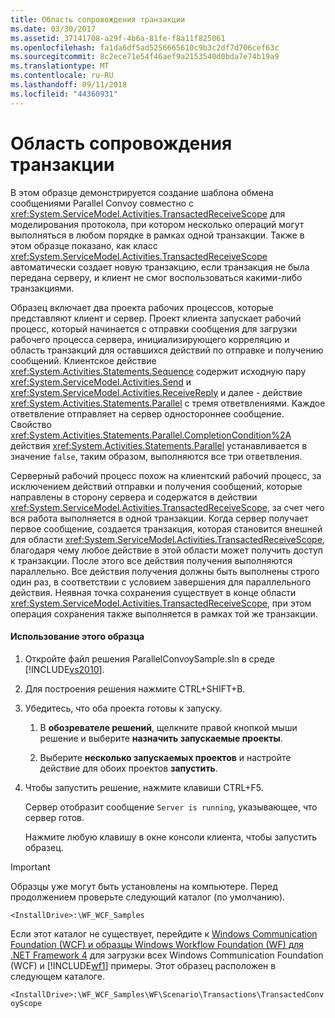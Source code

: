 ```yaml
---
title: Область сопровождения транзакции
ms.date: 03/30/2017
ms.assetid: 37141708-a29f-4b6a-81fe-f8a11f825061
ms.openlocfilehash: fa1da6df5ad5256665610c9b3c2df7d706cef63c
ms.sourcegitcommit: 8c2ece71e54f46aef9a2153540d0bda7e74b19a9
ms.translationtype: MT
ms.contentlocale: ru-RU
ms.lasthandoff: 09/11/2018
ms.locfileid: "44360931"
---
```

# <a name="transaction-convoy-scope"></a>Область сопровождения транзакции
В этом образце демонстрируется создание шаблона обмена сообщениями Parallel Convoy совместно с <xref:System.ServiceModel.Activities.TransactedReceiveScope> для моделирования протокола, при котором несколько операций могут выполняться в любом порядке в рамках одной транзакции. Также в этом образце показано, как класс <xref:System.ServiceModel.Activities.TransactedReceiveScope> автоматически создает новую транзакцию, если транзакция не была передана серверу, и клиент не смог воспользоваться какими-либо транзакциями.  
  
 Образец включает два проекта рабочих процессов, которые представляют клиент и сервер. Проект клиента запускает рабочий процесс, который начинается с отправки сообщения для загрузки рабочего процесса сервера, инициализирующего корреляцию и область транзакций для оставшихся действий по отправке и получению сообщений. Клиентское действие <xref:System.Activities.Statements.Sequence> содержит исходную пару <xref:System.ServiceModel.Activities.Send> и <xref:System.ServiceModel.Activities.ReceiveReply> и далее - действие <xref:System.Activities.Statements.Parallel> с тремя ответвлениями. Каждое ответвление отправляет на сервер одностороннее сообщение. Свойство <xref:System.Activities.Statements.Parallel.CompletionCondition%2A> действия <xref:System.Activities.Statements.Parallel> устанавливается в значение `false`, таким образом, выполняются все три ответвления.  
  
 Серверный рабочий процесс похож на клиентский рабочий процесс, за исключением действий отправки и получения сообщений, которые направлены в сторону сервера и содержатся в действии <xref:System.ServiceModel.Activities.TransactedReceiveScope>, за счет чего вся работа выполняется в одной транзакции. Когда сервер получает первое сообщение, создается транзакция, которая становится внешней для области <xref:System.ServiceModel.Activities.TransactedReceiveScope>, благодаря чему любое действие в этой области может получить доступ к транзакции. После этого все действия получения выполняются параллельно. Все действия получения должны быть выполнены строго один раз, в соответствии с условием завершения для параллельного действия. Неявная точка сохранения существует в конце области <xref:System.ServiceModel.Activities.TransactedReceiveScope>, при этом операция сохранения также выполняется в рамках той же транзакции.  
  
#### <a name="to-use-this-sample"></a>Использование этого образца  
  
1.  Откройте файл решения ParallelConvoySample.sln в среде [!INCLUDE[vs2010](../../../../includes/vs2010-md.md)].  
  
2.  Для построения решения нажмите CTRL+SHIFT+B.  
  
3.  Убедитесь, что оба проекта готовы к запуску.  
  
    1.  В **обозревателе решений**, щелкните правой кнопкой мыши решение и выберите **назначить запускаемые проекты**.  
  
    2.  Выберите **несколько запускаемых проектов** и настройте действие для обоих проектов **запустить**.  
  
4.  Чтобы запустить решение, нажмите клавиши CTRL+F5.  
  
     Сервер отобразит сообщение `Server is running`, указывающее, что сервер готов.  
  
     Нажмите любую клавишу в окне консоли клиента, чтобы запустить образец.  
  
> [!IMPORTANT]
>  Образцы уже могут быть установлены на компьютере. Перед продолжением проверьте следующий каталог (по умолчанию).  
>   
>  `<InstallDrive>:\WF_WCF_Samples`  
>   
>  Если этот каталог не существует, перейдите к [Windows Communication Foundation (WCF) и образцы Windows Workflow Foundation (WF) для .NET Framework 4](https://go.microsoft.com/fwlink/?LinkId=150780) для загрузки всех Windows Communication Foundation (WCF) и [!INCLUDE[wf1](../../../../includes/wf1-md.md)] примеры. Этот образец расположен в следующем каталоге.  
>   
>  `<InstallDrive>:\WF_WCF_Samples\WF\Scenario\Transactions\TransactedConvoyScope`